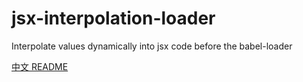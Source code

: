 # jsx-interpolation-loader

Interpolate values dynamically into jsx code before the babel-loader

[中文 README](README-zh_CN.md)


